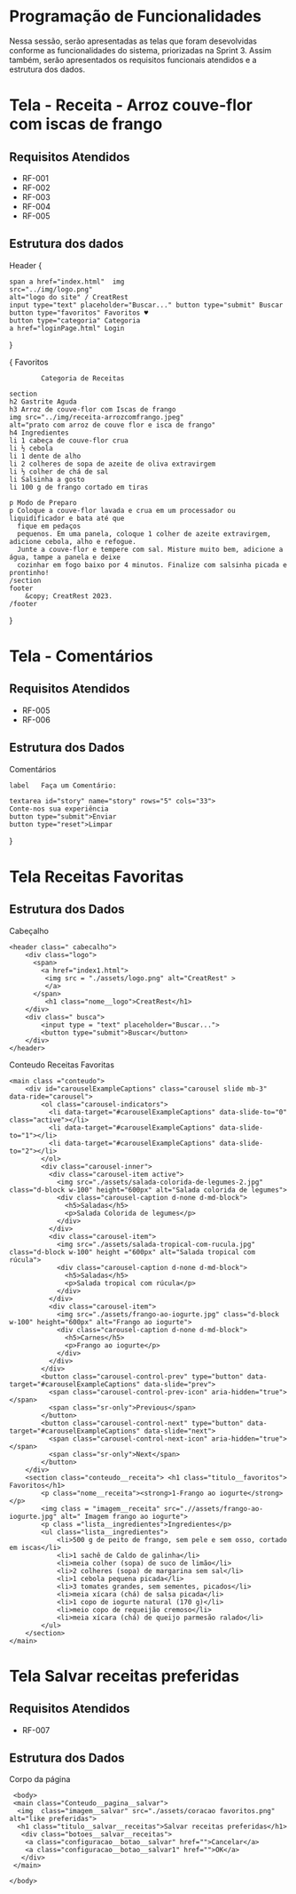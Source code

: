 # Programação de Funcionalidades

Nessa sessão, serão apresentadas as telas que foram desevolvidas conforme as funcionalidades do sistema, priorizadas na Sprint 3. Assim também, serão apresentados os requisitos funcionais atendidos e a estrutura dos dados.

# Tela - Receita - Arroz couve-flor com iscas de frango

## Requisitos Atendidos
<ul>
  <li>RF-001</li>
  <li>RF-002</li>
  <li>RF-003</li>
  <li>RF-004</li>
  <li>RF-005</li>
</ul>

## Estrutura dos dados
Header {


    span a href="index.html"  img
    src="../img/logo.png"
    alt="logo do site" / CreatRest
    input type="text" placeholder="Buscar..." button type="submit" Buscar
    button type="favoritos" Favoritos ♥ 
    button type="categoria" Categoria
    a href="loginPage.html" Login
}

 {
     Favoritos
     
     
            Categoria de Receitas 
   
    section 
    h2 Gastrite Aguda
    h3 Arroz de couve-flor com Iscas de frango
    img src="../img/receita-arrozcomfrango.jpeg"
    alt="prato com arroz de couve flor e isca de frango"
    h4 Ingredientes
    li 1 cabeça de couve-flor crua
    li ½ cebola 
    li 1 dente de alho 
    li 2 colheres de sopa de azeite de oliva extravirgem 
    li ½ colher de chá de sal 
    li Salsinha a gosto 
    li 100 g de frango cortado em tiras
   
    p Modo de Preparo 
    p Coloque a couve-flor lavada e crua em um processador ou liquidificador e bata até que
      fique em pedaços
      pequenos. Em uma panela, coloque 1 colher de azeite extravirgem, adicione cebola, alho e refogue.
      Junte a couve-flor e tempere com sal. Misture muito bem, adicione a água, tampe a panela e deixe
      cozinhar em fogo baixo por 4 minutos. Finalize com salsinha picada e prontinho!
    /section
    footer 
        &copy; CreatRest 2023.
    /footer

}

# Tela - Comentários

## Requisitos Atendidos
<ul>
  <li>RF-005</li>
  <li>RF-006</li>
</ul>

## Estrutura dos Dados

Comentários
 
    label   Faça um Comentário:
 
    textarea id="story" name="story" rows="5" cols="33">
    Conte-nos sua experiência
    button type="submit">Enviar
    button type="reset">Limpar
   }
   
   # Tela Receitas Favoritas
   
   ## Estrutura dos Dados
   
   Cabeçalho
   
    <header class=" cabecalho">
        <div class="logo"> 
          <span>
            <a href="index1.html">
             <img src = "./assets/logo.png" alt="CreatRest" >
             </a>
          </span>
             <h1 class="nome__logo">CreatRest</h1>
        </div>
        <div class=" busca">
            <input type = "text" placeholder="Buscar...">
            <button type="submit">Buscar</button>
        </div>
    </header>
    
  Conteudo Receitas Favoritas
  
    <main class ="conteudo">
        <div id="carouselExampleCaptions" class="carousel slide mb-3" data-ride="carousel">
            <ol class="carousel-indicators">
              <li data-target="#carouselExampleCaptions" data-slide-to="0" class="active"></li>
              <li data-target="#carouselExampleCaptions" data-slide-to="1"></li>
              <li data-target="#carouselExampleCaptions" data-slide-to="2"></li>
            </ol>
            <div class="carousel-inner">
              <div class="carousel-item active">
                <img src="./assets/salada-colorida-de-legumes-2.jpg" class="d-block w-100" height="600px" alt="Salada colorida de legumes">
                <div class="carousel-caption d-none d-md-block">
                  <h5>Saladas</h5>
                  <p>Salada Colorida de legumes</p>
                </div>
              </div>
              <div class="carousel-item">
                <img src="./assets/salada-tropical-com-rucula.jpg" class="d-block w-100" height ="600px" alt="Salada tropical com rúcula">
                <div class="carousel-caption d-none d-md-block">
                  <h5>Saladas</h5>
                  <p>Salada tropical com rúcula</p>
                </div>
              </div>
              <div class="carousel-item">
                <img src="./assets/frango-ao-iogurte.jpg" class="d-block w-100" height="600px" alt="Frango ao iogurte">
                <div class="carousel-caption d-none d-md-block">
                  <h5>Carnes</h5>
                  <p>Frango ao iogurte</p>
                </div>
              </div>
            </div>
            <button class="carousel-control-prev" type="button" data-target="#carouselExampleCaptions" data-slide="prev">
              <span class="carousel-control-prev-icon" aria-hidden="true"></span>
              <span class="sr-only">Previous</span>
            </button>
            <button class="carousel-control-next" type="button" data-target="#carouselExampleCaptions" data-slide="next">
              <span class="carousel-control-next-icon" aria-hidden="true"></span>
              <span class="sr-only">Next</span>
            </button>
        </div>
        <section class="conteudo__receita"> <h1 class="titulo__favoritos"> Favoritos</h1>
            <p class="nome__receita"><strong>1-Frango ao iogurte</strong></p>
            <img class = "imagem__receita" src=".//assets/frango-ao-iogurte.jpg" alt=" Imagem frango ao iogurte">
            <p class ="lista__ingredientes">Ingredientes</p>
            <ul class="lista__ingredientes">
                <li>500 g de peito de frango, sem pele e sem osso, cortado em iscas</li>
                <li>1 sachê de Caldo de galinha</li>
                <li>meia colher (sopa) de suco de limão</li>
                <li>2 colheres (sopa) de margarina sem sal</li>
                <li>1 cebola pequena picada</li>
                <li>3 tomates grandes, sem sementes, picados</li>
                <li>meia xícara (chá) de salsa picada</li>
                <li>1 copo de iogurte natural (170 g)</li>
                <li>meio copo de requeijão cremoso</li>
                <li>meia xícara (chá) de queijo parmesão ralado</li>
            </ul>
        </section> 
    </main>
   
   
   # Tela Salvar receitas preferidas
   
   ## Requisitos Atendidos
   <ul>
  <li>RF-007</li>
  </ul>
  
  ## Estrutura dos Dados
  
  Corpo da página
  
     <body>
     <main class="Conteudo__pagina__salvar">
      <img  class="imagem__salvar" src="./assets/coracao favoritos.png" alt="like preferidas">
      <h1 class="titulo__salvar__receitas">Salvar receitas preferidas</h1>
       <div class="botoes__salvar__receitas">
        <a class="configuracao__botao__salvar" href="">Cancelar</a>
        <a class="configuracao__botao__salvar1" href="">OK</a>
       </div>
     </main>
    
    </body>
  
 

   
   
   
   
    
    
 

